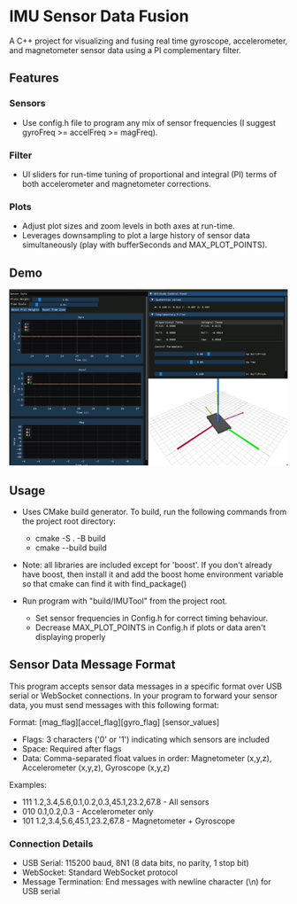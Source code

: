 # IMU Sensor Data Fusion 

A C++ project for visualizing and fusing real time gyroscope, accelerometer, and magnetometer sensor data using a PI complementary filter.

## Features 
  ### Sensors
  * Use config.h file to program any mix of sensor frequencies (I suggest gyroFreq >= accelFreq >= magFreq).
  ### Filter 
  * UI sliders for run-time tuning of proportional and integral (PI) terms of both accelerometer and magnetometer corrections.
  ### Plots 
  * Adjust plot sizes and zoom levels in both axes at run-time.  
  * Leverages downsampling to plot a large history of sensor data simultaneously (play with bufferSeconds and MAX_PLOT_POINTS).

## Demo 
![Demo](media/demo.gif?raw=true)

## Usage
  * Uses CMake build generator. To build, run the following commands from the project root directory:
    * cmake -S . -B build
    * cmake --build build
  * Note: all libraries are included except for 'boost'. If you don't already have boost, then install it and add the boost home environment variable so that cmake can find it with find_package()
    
  * Run program with "build/IMUTool" from the project root.
    * Set sensor frequencies in Config.h for correct timing behaviour.
    * Decrease MAX_PLOT_POINTS in Config.h if plots or data aren't displaying properly

## Sensor Data Message Format
This program accepts sensor data messages in a specific format over USB serial or WebSocket connections.
In your program to forward your sensor data, you must send messages with this following format:

Format: [mag_flag][accel_flag][gyro_flag] [sensor_values]

  * Flags: 3 characters ('0' or '1') indicating which sensors are included
  * Space: Required after flags
  * Data: Comma-separated float values in order: Magnetometer (x,y,z), Accelerometer (x,y,z), Gyroscope (x,y,z)

Examples:
  * 111 1.2,3.4,5.6,0.1,0.2,0.3,45.1,23.2,67.8 - All sensors
  * 010 0.1,0.2,0.3 - Accelerometer only
  * 101 1.2,3.4,5.6,45.1,23.2,67.8 - Magnetometer + Gyroscope

### Connection Details
  * USB Serial: 115200 baud, 8N1 (8 data bits, no parity, 1 stop bit)
  * WebSocket: Standard WebSocket protocol
  * Message Termination: End messages with newline character (\n) for USB serial
  

